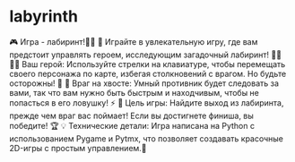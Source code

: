# labyrinth
🎮 Игра - лабиринт!🕵️‍♂️  🌟 Играйте в увлекательную игру, где вам предстоит управлять героем, исследующим загадочный лабиринт! 🏰✨  🦸‍♂️ 
Ваш герой: Используйте стрелки на клавиатуре, чтобы перемещать своего персонажа по карте, избегая столкновений с врагом. Но будьте осторожны! 👾  👾 Враг на хвосте: Умный противник будет следовать за вами, так что вам нужно быть быстрым и находчивым, чтобы не попасться в его ловушку! ⚡️  🏁 Цель игры: Найдите выход из лабиринта, прежде чем враг вас поймает! Если вы достигнете финиша, вы победите! 🏆  💡 Технические детали: Игра написана на Python с использованием Pygame и Pytmx, что позволяет создавать красочные 2D-игры с простым управлением.🚀
